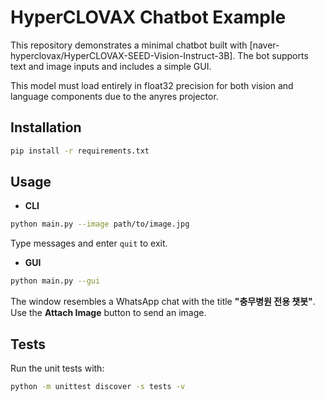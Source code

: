 # HyperCLOVAX Chatbot Example

This repository demonstrates a minimal chatbot built with
[naver-hyperclovax/HyperCLOVAX-SEED-Vision-Instruct-3B].
The bot supports text and image inputs and includes a simple GUI.

This model must load entirely in float32 precision for both vision and language components due to the anyres projector.

## Installation

```bash
pip install -r requirements.txt
```

## Usage

- **CLI**

```bash
python main.py --image path/to/image.jpg
```
Type messages and enter `quit` to exit.

- **GUI**

```bash
python main.py --gui
```

The window resembles a WhatsApp chat with the title **"충무병원 전용 챗봇"**.
Use the **Attach Image** button to send an image.

## Tests

Run the unit tests with:

```bash
python -m unittest discover -s tests -v
```

